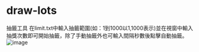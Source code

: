 # draw-lots
抽籤工具
在limit.txt中輸入抽籤範圍(如：1到1000以1,1000表示)並在視窗中輸入抽獎次數即可開始抽籤，除了手動抽籤外也可輸入間隔秒數後點擊自動抽籤。
![image](https://user-images.githubusercontent.com/46347557/234483076-e351ad99-f60c-4667-8d7a-0d7c95433cf9.png)

